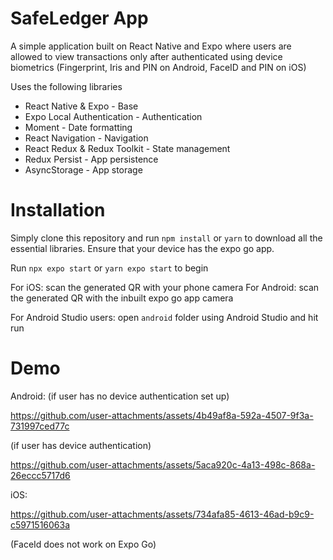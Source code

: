 
# SafeLedger App

A simple application built on React Native and Expo where users are allowed to view transactions only after authenticated using device biometrics (Fingerprint, Iris and PIN on Android, FaceID and PIN on iOS)

Uses the following libraries
- React Native & Expo - Base
- Expo Local Authentication - Authentication
- Moment - Date formatting
- React Navigation - Navigation
- React Redux & Redux Toolkit - State management
- Redux Persist - App persistence
- AsyncStorage - App storage


# Installation

Simply clone this repository and run `npm install` or `yarn` to download all the essential libraries. Ensure that your device has the expo go app.

Run `npx expo start` or `yarn expo start` to begin 

For iOS: scan the generated QR with your phone camera
For Android: scan the generated QR with the inbuilt expo go app camera

For Android Studio users: open `android` folder using Android Studio and hit run

# Demo
Android:
(if user has no device authentication set up)

https://github.com/user-attachments/assets/4b49af8a-592a-4507-9f3a-731997ced77c

(if user has device authentication)

https://github.com/user-attachments/assets/5aca920c-4a13-498c-868a-26eccc5717d6

iOS:

https://github.com/user-attachments/assets/734afa85-4613-46ad-b9c9-c5971516063a

(FaceId does not work on Expo Go)




